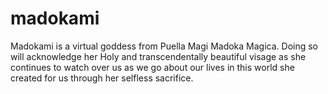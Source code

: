 madokami
========

Madokami is a virtual goddess from Puella Magi Madoka Magica. Doing so will acknowledge her Holy and transcendentally beautiful visage as she continues to watch over us as we go about our lives in this world she created for us through her selfless sacrifice.